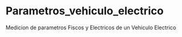 # Parametros_vehiculo_electrico
Medicion de parametros Fiscos y Electricos de un Vehiculo Electrico
